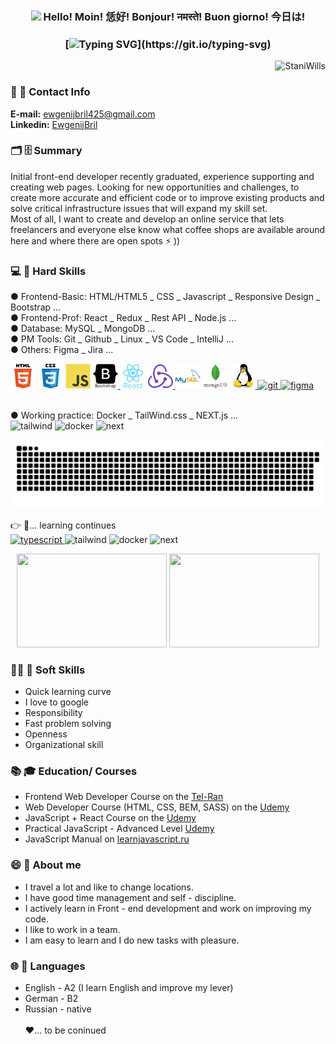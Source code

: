 <div align="center">
<h3><img src="https://media.giphy.com/media/hvRJCLFzcasrR4ia7z/giphy.gif" width="28"> Hello!  Moin! 恁好! Bonjour!  नमस्ते!  Buon giorno! 今日は!</h3>

<!-- <h3 align="center">Frontend Web Developer</h3> -->

### [![Typing SVG](https://readme-typing-svg.herokuapp.com?font=Fira+Code&pause=1000&width=535&lines=I'm+Ewgenij+Bril+💻+FrontEnd+Web+Developer!)](https://git.io/typing-svg)

<p align="right"> <img src="https://komarev.com/ghpvc/?username=EwgenijBril&label=Profile%20views&color=blueviolet&style=flat" alt="StaniWills" /> </p>
</div>

### **📧 📲 Contact Info**

<div align="left">

**E-mail:** ewgenijbril425@gmail.com <br/>
**Linkedin:** [EwgenijBril](https://www.linkedin.com/in/ewgenij-bril/)</div>

### **🗂 🗄 Summary**

<div align="left">  
Initial front-end developer recently graduated, experience supporting and creating web pages. Looking for new opportunities and challenges, to create more accurate and efficient code or to improve existing products and solve critical infrastructure issues that will expand my skill set.<br/>
Most of all, I want to create and develop an online service that lets freelancers and everyone else know what coffee shops are available around here and where there are open spots ⚡ ))<br/>
</div>

### **💻 🔭 Hard Skills**

<!-- <div align="left">
<a href="https://www.codewars.com/users/StaniWills" target="_blank" rel="noreferrer"> <img src="https://www.codewars.com/users/staniwills/badges/small" alt="codewars"/></a></div>
<div align="left"> -->

● Frontend-Basic: HTML/HTML5 _ CSS _ Javascript _ Responsive Design _ Bootstrap ... <br/>
● Frontend-Prof: React _ Redux _ Rest API _ Node.js ...<br/>
● Database: MySQL _ MongoDB ... <br/>
● PM Tools: Git _ Github _ Linux _ VS Code _ IntelliJ ... <br/>
● Others: Figma \_ Jira ...<br/>

 <!-- _ Typescript _  _ PostgreSQL _ Trello _ Adobe XD _ Photoshop _ Adobe Illustrator _ Webflow  GraphQL _ Gulp _ Webpack -->
<p><a href="https://www.w3.org/html/" target="_blank" rel="noreferrer"> <img src="https://raw.githubusercontent.com/devicons/devicon/master/icons/html5/html5-original-wordmark.svg" alt="html5" width="40" height="40"/></a>
<a href="https://www.w3schools.com/css/" target="_blank" rel="noreferrer"> <img src="https://raw.githubusercontent.com/devicons/devicon/master/icons/css3/css3-original-wordmark.svg" alt="css3" width="40" height="40"/></a>
<a href="https://developer.mozilla.org/en-US/docs/Web/JavaScript" target="_blank" rel="noreferrer"> <img src="https://raw.githubusercontent.com/devicons/devicon/master/icons/javascript/javascript-original.svg" alt="javascript" width="40" height="40"/></a>
<a href="https://getbootstrap.com" target="_blank" rel="noreferrer"> <img src="https://raw.githubusercontent.com/devicons/devicon/master/icons/bootstrap/bootstrap-plain-wordmark.svg" alt="bootstrap" width="40" height="40"/> </a>
<a href="https://reactjs.org/" target="_blank" rel="noreferrer"><img src="https://raw.githubusercontent.com/devicons/devicon/master/icons/react/react-original-wordmark.svg" alt="react" width="40" height="40"/></a>
<a href="https://redux.js.org" target="_blank" rel="noreferrer"> <img src="https://raw.githubusercontent.com/devicons/devicon/master/icons/redux/redux-original.svg" alt="redux" width="40" height="40"/> </a>
<a href="https://www.mysql.com/" target="_blank" rel="noreferrer"> <img src="https://raw.githubusercontent.com/devicons/devicon/master/icons/mysql/mysql-original-wordmark.svg" alt="mysql" width="40" height="40"/></a>
<a href="https://www.mongodb.com/" target="_blank" rel="noreferrer"> <img src="https://raw.githubusercontent.com/devicons/devicon/master/icons/mongodb/mongodb-original-wordmark.svg" alt="mongodb" width="40" height="40"/></a>
<a href="https://www.linux.org/" target="_blank" rel="noreferrer"> <img src="https://raw.githubusercontent.com/devicons/devicon/master/icons/linux/linux-original.svg" alt="linux" width="40" height="40"/> </a>
<a href="https://git-scm.com/" target="_blank" rel="noreferrer"> <img src="https://www.vectorlogo.zone/logos/git-scm/git-scm-icon.svg" alt="git" width="40" height="40"/> </a>
<a href="https://www.figma.com/" target="_blank" rel="noreferrer"> <img src="https://www.vectorlogo.zone/logos/figma/figma-icon.svg" alt="figma" width="40" height="40"/> </a><br/><br/>

● Working practice: Docker \_ TailWind.css \_ NEXT.js ...<br/>
<a><img src="https://devicon-website.vercel.app/api/tailwindcss/original-wordmark.svg" alt=tailwind width="60" height="60"/></a>
<a><img src="https://devicon-website.vercel.app/api/docker/plain-wordmark.svg" alt=docker width="40" height="40"/></a>
<a><img src="https://devicon-website.vercel.app/api/nextjs/original-wordmark.svg?color=%23FFFFFF" alt=next width="60" height="60"/></a>

<div align="left">

![snake gif](https://github.com/EwgenijBril/EwgenijBril/blob/main/github-contribution-grid-snake.svg)

</div>

👉 📖... learning continues<br/>
<a href="https://www.typescriptlang.org/" target="_blank" rel="noreferrer"> <img src="https://www.vectorlogo.zone/logos/typescriptlang/typescriptlang-icon.svg" alt="typescript" width="40" height="40"/> </a>
<a> <img src="https://devicon-website.vercel.app/api/tailwindcss/original-wordmark.svg" alt=tailwind width="60" height="60"/> </a>
<a> <img src="https://devicon-website.vercel.app/api/docker/plain-wordmark.svg" alt=docker width="40" height="40"/> </a>
<a> <img src="https://devicon-website.vercel.app/api/nextjs/original-wordmark.svg?color=%23FFFFFF" alt=next width="60" height="60"/> </a>

</div>
<div align="center">
<img src="https://github-readme-stats.vercel.app/api/top-langs?username=EwgenijBril&show_icons=true&locale=en&layout=compact" width="240"
        height="150" alt=""/>
<img src="https://github-readme-stats.vercel.app/api?username=EwgenijBril&show_icons=true&locale=en" width="240" height="150"
        />
<!-- <img src="https://github-readme-streak-stats.herokuapp.com/?user=StaniWills&&layout=compact" width="285" height="150"
      alt="" /> -->
</div>

### **🙋‍♂️ 🤝 Soft Skills**

- Quick learning curve<br/>
- I love to google<br/>
- Responsibility<br/>
- Fast problem solving<br/>
- Openness<br/>
- Organizational skill<br/>

### **📚 🎓 Education/ Courses**

- Frontend Web Developer Course on the [Tel-Ran](https://tel-ran.de)
- Web Developer Course (HTML, CSS, BEM, SASS) on the [Udemy](https://www.udemy.com/course/javascript_full/learn/lecture/14328446)
- JavaScript + React Course on the [Udemy](https://www.udemy.com/course/javascript_full/)
- Practical JavaScript - Advanced Level [Udemy](https://www.udemy.com/course/javascript_practice/learn/lecture/17690944?start=0#overview)
- JavaScript Manual on [learnjavascript.ru](https://learn.javascript.ru/)

### **😄 💬 About me**

- I travel a lot and like to change locations.
- I have good time management and self - discipline.
- I actively learn in Front - end development and work on improving my code.
- I like to work in a team.
- I am easy to learn and I do new tasks with pleasure.

### **🌐 🌱 Languages**

- English - A2 (I learn English and improve my lever)
- German - B2
- Russian - native
  <br/><br/>
  ❤️... to be coninued<br/>

<!-- 🌱 I’m currently learning ...HTML, CSS, JS, React </br>
👯 I’m looking to collaborate on ...</br>
🤔 I’m looking for help with ...</br>
💬 Ask me about ...</br>
📫 How to reach me: st.tonkikh@gmail.com </br>
😄 Pronouns: ...</br>
⚡ Fun fact: ...</br>  -->

